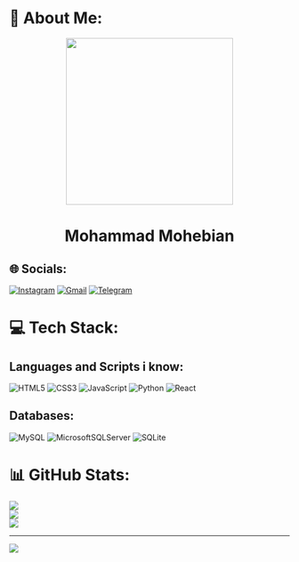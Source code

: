 # 💫 About Me:

<div id="header" align="center">
  <img src="https://media.giphy.com/media/ZVik7pBtu9dNS/giphy.gif" width="300"/>
</div>
<h1 align="center">
  Mohammad Mohebian
</h1>

## 🌐 Socials:
[![Instagram](https://img.shields.io/badge/Instagram-%23E4405F?style=for-the-badge&logo=instagram&logoColor=white)](https://instagram.com/mohammad.mhbn)
[![Gmail](https://img.shields.io/badge/Gmail-D14836?style=for-the-badge&logo=gmail&logoColor=white)](mailto:mohammad.mhbn@gmail.com)
[![Telegram](https://img.shields.io/badge/Telegram-2CA5E0?style=for-the-badge&logo=telegram&logoColor=white)](https://t.me/mohammad_mhbn)



# 💻 Tech Stack:
## Languages and Scripts i know:
![HTML5](https://img.shields.io/badge/html5-%23E34F26.svg?style=flat-square&logo=html5&logoColor=white) ![CSS3](https://img.shields.io/badge/css3-%231572B6.svg?style=flat-square&logo=css3&logoColor=white) ![JavaScript](https://img.shields.io/badge/javascript-%23323330.svg?style=flat-square&logo=javascript&logoColor=%23F7DF1E) ![Python](https://img.shields.io/badge/python-3670A0?style=flat-square&logo=python&logoColor=ffdd54) ![React](https://img.shields.io/badge/react-%2320232a.svg?style=flat-square&logo=react&logoColor=%2361DAFB)


## Databases:
![MySQL](https://img.shields.io/badge/mysql-%2300f.svg?style=flat-square&logo=mysql&logoColor=white) ![MicrosoftSQLServer](https://img.shields.io/badge/Microsoft%20SQL%20Sever-CC2927?style=flat-square&logo=microsoft%20sql%20server&logoColor=white) ![SQLite](https://img.shields.io/badge/sqlite-%2307405e.svg?style=flat-square&logo=sqlite&logoColor=white)

# 📊 GitHub Stats:
![](https://github-readme-stats.vercel.app/api?username=MohammadMHB&theme=dark&hide_border=true&include_all_commits=true&count_private=false)<br/>
![](https://github-readme-streak-stats.herokuapp.com/?user=MohammadMHB&theme=dark&hide_border=true)<br/>
![](https://github-readme-stats.vercel.app/api/top-langs/?username=MohammadMHB&theme=dark&hide_border=true&include_all_commits=true&count_private=false&layout=compact)

---
[![](https://visitcount.itsvg.in/api?id=MohammadMHB&icon=0&color=0)](https://visitcount.itsvg.in)

<!-- Proudly created with GPRM ( https://gprm.itsvg.in ) -->
